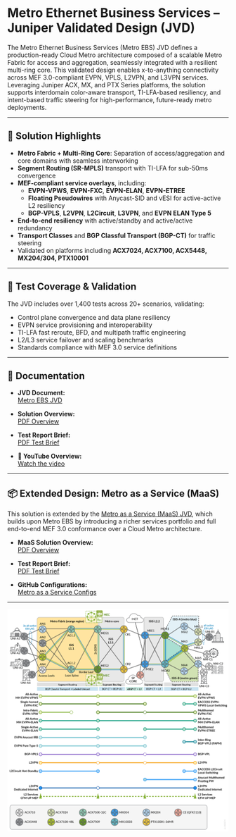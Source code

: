 # Metro Ethernet Business Services – Juniper Validated Design (JVD)

The Metro Ethernet Business Services (Metro EBS) JVD defines a production-ready Cloud Metro architecture composed of a scalable Metro Fabric for access and aggregation, seamlessly integrated with a resilient multi-ring core. This validated design enables x-to-anything connectivity across MEF 3.0-compliant EVPN, VPLS, L2VPN, and L3VPN services. Leveraging Juniper ACX, MX, and PTX Series platforms, the solution supports interdomain color-aware transport, TI-LFA-based resiliency, and intent-based traffic steering for high-performance, future-ready metro deployments.

---

## 🧱 Solution Highlights

- **Metro Fabric + Multi-Ring Core**: Separation of access/aggregation and core domains with seamless interworking
- **Segment Routing (SR-MPLS)** transport with TI-LFA for sub-50ms convergence
- **MEF-compliant service overlays**, including:
  - **EVPN-VPWS**, **EVPN-FXC**, **EVPN-ELAN**, **EVPN-ETREE**
  - **Floating Pseudowires** with Anycast-SID and vESI for active-active L2 resiliency
  - **BGP-VPLS**, **L2VPN**, **L2Circuit**, **L3VPN**, and **EVPN ELAN Type 5**
- **End-to-end resiliency** with active/standby and active/active redundancy
- **Transport Classes** and **BGP Classful Transport (BGP-CT)** for traffic steering
- Validated on platforms including **ACX7024, ACX7100, ACX5448, MX204/304, PTX10001**

---

## 🧪 Test Coverage & Validation

The JVD includes over 1,400 tests across 20+ scenarios, validating:

- Control plane convergence and data plane resiliency
- EVPN service provisioning and interoperability
- TI-LFA fast reroute, BFD, and multipath traffic engineering
- L2/L3 service failover and scaling benchmarks
- Standards compliance with MEF 3.0 service definitions

---

## 📄 Documentation

- **JVD Document:**  
  [Metro EBS JVD](https://www.juniper.net/documentation/us/en/software/jvd/jvd-metro-ebs-03-01/index.html)

- **Solution Overview:**  
  [PDF Overview](https://www.juniper.net/documentation/us/en/software/jvd/sol-overview-metro-ebs-03-01.pdf)

- **Test Report Brief:**  
  [PDF Test Brief](https://www.juniper.net/documentation/us/en/software/jvd/test-report-brief-metro-ebs-03-01.pdf)

- **🎥 YouTube Overview:**  
  [Watch the video](https://www.youtube.com/watch?v=dh3qvZMIhXA)

---

## 📦 Extended Design: Metro as a Service (MaaS)

This solution is extended by the [Metro as a Service (MaaS) JVD](https://www.juniper.net/documentation/us/en/software/jvd/jvd-metro-ebs-mef-03-02/index.html), which builds upon Metro EBS by introducing a richer services portfolio and full end-to-end MEF 3.0 conformance over a Cloud Metro architecture.

- **MaaS Solution Overview:**  
  [PDF Overview](https://www.juniper.net/documentation/us/en/software/jvd/solution-overview-metro-ebs-mef-03-02.pdf)

- **Test Report Brief:**  
  [PDF Test Brief](https://www.juniper.net/documentation/us/en/software/jvd/test-report-brief-metro-ebs-mef-03-02.pdf)

- **GitHub Configurations:**  
  [Metro as a Service Configs](https://github.com/Juniper/jvd/tree/main/Service%20Provider/Metro%20as%20a%20Service)

---

![Metro EBS Topology](images/metro-ebs-topology.png)
